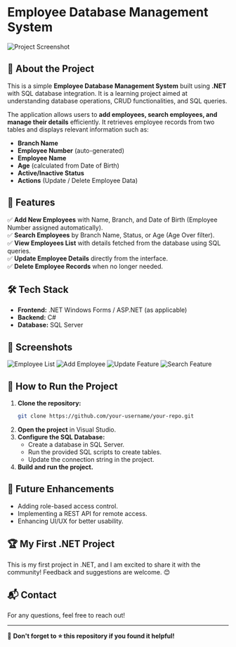 # Employee Database Management System

![Project Screenshot](https://drive.google.com/uc?export=view&id=1gxL2phdHjzG07HIw-HU9DfjOGjoKCB9K)

## 📌 About the Project
This is a simple **Employee Database Management System** built using **.NET** with SQL database integration. It is a learning project aimed at understanding database operations, CRUD functionalities, and SQL queries.

The application allows users to **add employees, search employees, and manage their details** efficiently. It retrieves employee records from two tables and displays relevant information such as:
- **Branch Name**
- **Employee Number** (auto-generated)
- **Employee Name**
- **Age** (calculated from Date of Birth)
- **Active/Inactive Status**
- **Actions** (Update / Delete Employee Data)

## 🎯 Features
✅ **Add New Employees** with Name, Branch, and Date of Birth (Employee Number assigned automatically).  
✅ **Search Employees** by Branch Name, Status, or Age (Age Over filter).  
✅ **View Employees List** with details fetched from the database using SQL queries.  
✅ **Update Employee Details** directly from the interface.  
✅ **Delete Employee Records** when no longer needed.  

## 🛠️ Tech Stack
- **Frontend:** .NET Windows Forms / ASP.NET (as applicable)
- **Backend:** C#
- **Database:** SQL Server

## 📸 Screenshots
![Employee List](https://drive.google.com/uc?export=view&id=1dnBKLK30TSSdX5DZigUrahQ3dC-hpb24)
![Add Employee](https://drive.google.com/uc?export=view&id=1YHuSAdhtfMoFKvXcvW_98iTBJte8-_IT)
![Update Feature](https://drive.google.com/uc?export=view&id=11_oyP29N2bMlXQ56vhobVtsqYpP1YAdx)
![Search Feature](https://drive.google.com/uc?export=view&id=1scZWPXFCgQ-d32dUxLExRfnHKtWhlhFd)

## 🚀 How to Run the Project
1. **Clone the repository:**
   ```bash
   git clone https://github.com/your-username/your-repo.git
   ```
2. **Open the project** in Visual Studio.
3. **Configure the SQL Database:**
   - Create a database in SQL Server.
   - Run the provided SQL scripts to create tables.
   - Update the connection string in the project.
4. **Build and run the project.**

## 📢 Future Enhancements
- Adding role-based access control.
- Implementing a REST API for remote access.
- Enhancing UI/UX for better usability.

## 🏆 My First .NET Project
This is my first project in .NET, and I am excited to share it with the community! Feedback and suggestions are welcome. 😊

## 📬 Contact
For any questions, feel free to reach out!

---
📌 **Don't forget to ⭐ this repository if you found it helpful!**

